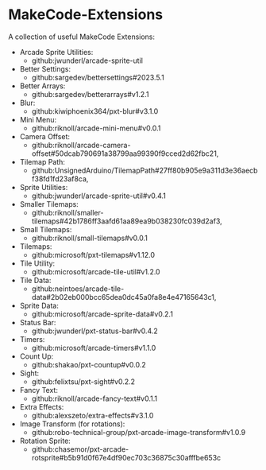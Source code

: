 # MakeCode-Extensions
A collection of useful MakeCode Extensions:
- Arcade Sprite Utilities:
  - github:jwunderl/arcade-sprite-util
- Better Settings:
  - github:sargedev/bettersettings#2023.5.1
- Better Arrays:
  - github:sargedev/betterarrays#v1.2.1
- Blur:
  - github:kiwiphoenix364/pxt-blur#v3.1.0
- Mini Menu:
  - github:riknoll/arcade-mini-menu#v0.0.1
- Camera Offset:
  - github:riknoll/arcade-camera-offset#50dcab790691a38799aa99390f9cced2d62fbc21,
- Tilemap Path:
  - github:UnsignedArduino/TilemapPath#27ff80b905e9a311d3e36aecbf38fd1fd23af8ca,
- Sprite Utilities:
  - github:jwunderl/arcade-sprite-util#v0.4.1
- Smaller Tilemaps:
  - github:riknoll/smaller-tilemaps#42b1786ff3aafd61aa89ea9b038230fc039d2af3,
- Small Tilemaps:
  - github:riknoll/small-tilemaps#v0.0.1
- Tilemaps:
  - github:microsoft/pxt-tilemaps#v1.12.0
- Tile Utility:
  - github:microsoft/arcade-tile-util#v1.2.0
- Tile Data:
  - github:neintoes/arcade-tile-data#2b02eb000bcc65dea0dc45a0fa8e4e47165643c1,
- Sprite Data:
  - github:microsoft/arcade-sprite-data#v0.2.1
- Status Bar:
  - github:jwunderl/pxt-status-bar#v0.4.2
- Timers:
  - github:microsoft/arcade-timers#v1.1.0
- Count Up:
  - github:shakao/pxt-countup#v0.0.2
- Sight:
  - github:felixtsu/pxt-sight#v0.2.2
- Fancy Text:
  - github:riknoll/arcade-fancy-text#v0.1.1
- Extra Effects:
  - github:alexszeto/extra-effects#v3.1.0
- Image Transform (for rotations):
  - github:robo-technical-group/pxt-arcade-image-transform#v1.0.9
- Rotation Sprite:
  - github:chasemor/pxt-arcade-rotsprite#b5b91d0f67e4df90ec703c36875c30afffbe653c
